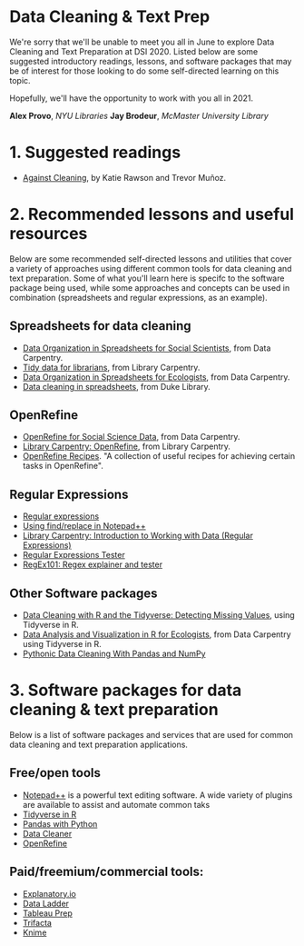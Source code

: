 # Data Cleaning & Text Prep
We're sorry that we'll be unable to meet you all in June to explore Data Cleaning and Text Preparation at DSI 2020. Listed below are some suggested introductory readings, lessons, and software packages that may be of interest for those looking to do some self-directed learning on this topic.

Hopefully, we'll have the opportunity to work with you all in 2021. 

**Alex Provo**, *NYU Libraries*
**Jay Brodeur**, *McMaster University Library*

# 1. Suggested readings
- [Against Cleaning](http://curatingmenus.org/articles/against-cleaning/), by Katie Rawson and Trevor Muñoz.

# 2. Recommended lessons and useful resources
Below are some recommended self-directed lessons and utilities that cover a variety of approaches using different common tools for data cleaning and text preparation. Some of what you'll learn here is specifc to the software package being used, while some approaches and concepts can be used in combination (spreadsheets and regular expressions, as an example).
 
## Spreadsheets for data cleaning
- [Data Organization in Spreadsheets for Social Scientists](https://datacarpentry.org/spreadsheets-socialsci/), from Data Carpentry.
- [Tidy data for librarians](https://librarycarpentry.org/lc-spreadsheets/), from Library Carpentry.
- [Data Organization in Spreadsheets for Ecologists](https://datacarpentry.org/spreadsheet-ecology-lesson/), from Data Carpentry.
- [Data cleaning in spreadsheets](https://guides.library.duke.edu/excel/cleaning), from Duke Library.

## OpenRefine
- [OpenRefine for Social Science Data](https://datacarpentry.org/openrefine-socialsci/), from Data Carpentry.
- [Library Carpentry: OpenRefine](https://librarycarpentry.org/lc-open-refine/), from Library Carpentry.
- [OpenRefine Recipes](https://github.com/OpenRefine/OpenRefine/wiki/Recipes). "A collection of useful recipes for achieving certain tasks in OpenRefine".

## Regular Expressions
- [Regular expressions](https://regexone.com/)
- [Using find/replace in Notepad++](https://gerardnico.com/ide/notepad/replace)
- [Library Carpentry: Introduction to Working with Data (Regular Expressions)](https://librarycarpentry.org/lc-data-intro/)
- [Regular Expressions Tester](https://www.regular-expressions.info/)
- [RegEx101: Regex explainer and tester](https://regex101.com/)

## Other Software packages
- [Data Cleaning with R and the Tidyverse: Detecting Missing Values](https://towardsdatascience.com/data-cleaning-with-r-and-the-tidyverse-detecting-missing-values-ea23c519bc62), using Tidyverse in R.
- [Data Analysis and Visualization in R for Ecologists](https://datacarpentry.org/R-ecology-lesson/index.html]), from Data Carpentry using Tidyverse in R. 
- [Pythonic Data Cleaning With Pandas and NumPy](https://realpython.com/python-data-cleaning-numpy-pandas/)

# 3. Software packages for data cleaning & text preparation
Below is a list of software packages and services that are used for common data cleaning and text preparation applications. 

## Free/open tools
- [Notepad++](https://notepad-plus-plus.org/downloads/) is a powerful text editing software. A wide variety of plugins are available to assist and automate common taks
- [Tidyverse in R](https://www.tidyverse.org/)
- [Pandas with Python](https://pandas.pydata.org/)
- [Data Cleaner](https://datacleaner.org/)
- [OpenRefine](http://openrefine.org/)

## Paid/freemium/commercial tools:
- [Explanatory.io](https://exploratory.io/)
- [Data Ladder](https://dataladder.com/)
- [Tableau Prep](https://www.tableau.com/products/prep)
- [Trifacta](https://www.trifacta.com/)
- [Knime](https://www.knime.com/)

